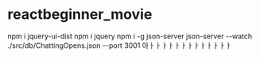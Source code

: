 reactbeginner_movie
=============

npm i jquery-ui-dist
npm i jquery
npm i -g json-server
json-server --watch ./src/db/ChattingOpens.json --port 3001
아ㅏㅏㅏㅏㅏㅏㅏㅏㅏㅏㅏㅏㅏ
